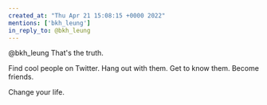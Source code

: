 ```yaml
---
created_at: "Thu Apr 21 15:08:15 +0000 2022"
mentions: ['bkh_leung']
in_reply_to: @bkh_leung
---
```


@bkh_leung That's the truth.

Find cool people on Twitter.
Hang out with them.
Get to know them.
Become friends.

Change your life.